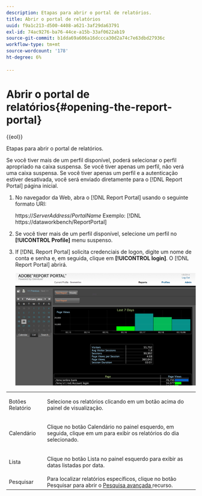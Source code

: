 ```yaml
---
description: Etapas para abrir o portal de relatórios.
title: Abrir o portal de relatórios
uuid: f9a1c213-d500-4408-a621-3af29da63791
exl-id: 74ac9276-ba76-44ce-a15b-33af0622ab19
source-git-commit: b1dda69a606a16dccca30d2a74c7e63dbd27936c
workflow-type: tm+mt
source-wordcount: '178'
ht-degree: 6%

---
```


# Abrir o portal de relatórios{#opening-the-report-portal}

{{eol}}

Etapas para abrir o portal de relatórios.

Se você tiver mais de um perfil disponível, poderá selecionar o perfil apropriado na caixa suspensa. Se você tiver apenas um perfil, não verá uma caixa suspensa. Se você tiver apenas um perfil e a autenticação estiver desativada, você será enviado diretamente para o [!DNL Report Portal] página inicial.

1. No navegador da Web, abra o [!DNL Report Portal] usando o seguinte formato URI:

   https://*ServerAddress*/*PortalName*
Exemplo: [!DNL https://dataworkbench/ReportPortal]
1. Se você tiver mais de um perfil disponível, selecione um perfil no **[!UICONTROL Profile]** menu suspenso.
1. If [!DNL Report Portal] solicita credenciais de logon, digite um nome de conta e senha e, em seguida, clique em **[!UICONTROL login]**. O [!DNL Report Portal] abrirá.

   ![](assets/report_portal_home.png)

<table id="table_E68190C670684FA798B41702FC911827">
 <tbody>
  <tr>
   <td colname="col1"> Botões Relatório </td>
   <td colname="col2"> <p>Selecione os relatórios clicando em um botão acima do painel de visualização. </p> </td>
  </tr>
  <tr>
   <td colname="col1"> Calendário </td>
   <td colname="col2"> <p>Clique no botão <span class="uicontrol"> Calendário </span> no painel esquerdo, em seguida, clique em um para exibir os relatórios do dia selecionado. </p> </td>
  </tr>
  <tr>
   <td colname="col1"> Lista </td>
   <td colname="col2"> <p>Clique no botão <span class="uicontrol"> Lista </span> no painel esquerdo para exibir as datas listadas por data. </p> </td>
  </tr>
  <tr>
   <td colname="col1"> Pesquisar </td>
   <td colname="col2"> Para localizar relatórios específicos, clique no botão <span class="uicontrol"> Pesquisar </span> para abrir o <a href="../../../home/c-rpt-oview/c-search-adv.md#concept-083b751e28b645ceaa4d9784d21f78ca"> Pesquisa avançada </a> recurso. </td>
  </tr>
 </tbody>
</table>
